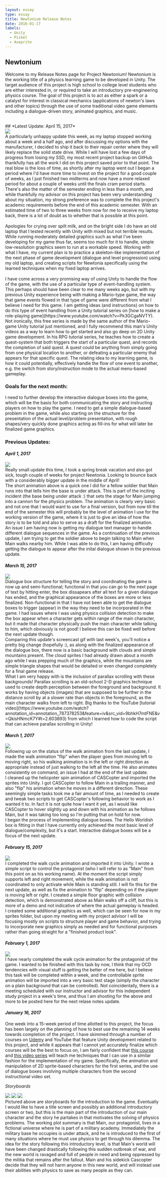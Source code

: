 ```yaml
---
layout: essay
type: essay
title: Newtonium Release Notes
date: 2016-01-17
labels:
  - Unity
  - Piskel
  - Aseprite
---
```


## Newtonium
Welcome to my Release Notes page for Project Newtonium!  Newtonium is the working title of a physics learning game to be developed in Unity.  The target audience of this project is high school to college level students who are either interested in, or required to take an introductory pre-engineering physics course.  The goal of this project is to act as either a spark or a catalyst for interest in classical mechanics (applications of newton's laws and other topics) through the use of some traditional video game elements including a dialogue-driven story, animated graphics, and music.

<br/>
## *Latest Update: April 15, 2017*
<div class="ui medium images">
  <img class="ui image" src="../images/badDrive.png">
</div>
A particularly unhappy update this week, as my laptop stopped working about a week and a half ago, and after discussing my options with the manufacturer, I decided to ship it back to their repair center where they will likely replace the solid state drive.  While I will have lost a few days of progress from losing my SSD, my most recent project backup on GitHub thankfully has all the work I did on this project saved prior to that point.  The real blow is the loss of time, as shortly after my laptop went out I began a period where I'd have more time to invest on the project for a good couple of weeks, as I just finished two midterms and now have a more relaxed period for about a couple of weeks until the finals cram period starts.  There's also the matter of the semester ending in less than a month, and while thankfully my advisor on this project has been very understanding about my situation, my strong preference was to complete the this project's academic requirements before the end of this academic semester.  With an estimated time of two to three weeks from now for me to receive my laptop back, there is a lot of doubt as to whether that is possible at this point.
<br/>
<br/>
Apologies for crying over spilt milk, and on the bright side I do have an old laptop that I tested recently with Unity with mixed but not terrible results.  While running moderately detailed graphics such as what I've been developing for my game thus far, seems too much for it to handle, simple low-resolution graphics seem to run at a workable speed.  Working with what I have, my current plan is to practice a skeleton-like implementation of the next phase of game development (dialogue and level progression) using my old laptop, and creating scripts for Newtonia specifically using the learned techniques when my fixed laptop arrives.
<br/>
<br/>
I have come across a very promising way of using Unity to handle the flow of the game, with the use of a particular type of event-handling system.  This perhaps should have been clear to me many weeks ago, but with my previous Unity experience being with making a Mario-type game, the way that game events flowed in that type of game were different from what I believe I need for this game.  I am getting ideas (and instructions) on how to do this type of event handling from a Unity tutorial series on [how to make a role-playing game](https://www.youtube.com/watch?v=Pk3GCgaNVTY).  Not ironically, this free series is made by the same author of the Mario-game Unity tutorial just mentioned, and I fully recommend this man's Unity videos as a way to learn how to get started and also go deep on 2D Unity game development.  In his RPG tutorial series, he teaches how to create a quest-system that both triggers the start of a particular quest, and records the completion of said quest.  A quest could be anything from simply going from one physical location to another, or defeating a particular enemy that appears for that specific quest.  The relating idea to my learning game, is how it could potentially, effectively handle the flow of one event to another, e.g. the switch from story/instruction mode to the actual menu-based gameplay. 

### Goals for the next month:
I need to further develop the interactive dialogue boxes into the game, which will be the basis for both communicating the story and instructing players on how to play the game.  I need to get a simple dialogue-based problem in the game, while also starting on the structure for the presentation of the actual level/problem presentation, with rough shapes/very quickly done graphics acting as fill-ins for what will later be finalized game graphics.

### Previous Updates:
#### *April 1, 2017*
<div class="ui tiny rounded images">
  <img class="ui image" src="../images/surprisedSoldier.gif">
</div>
Really small update this time, I took a spring break vacation and also got sick, tough couple of weeks for project Newtonia.  Looking to bounce back with a considerably bigger update in the middle of April!
<br/>
The short animation above is a quick one I did for a fellow soldier that Main runs into that tells him the base is under attack.  This is part of the inciting incident (the base being under attack :) that sets the stage for Main jumping into a cannon for the physics problem.  The animation is clearly very basic and not one that I would want to use for a final version, but from now till the end of the semester this will probably be the level of animation I use for the working version of the game, where it is just to give an idea of how the story is to be told and also to serve as a draft for the finalized animation.
<br/>
An issue I am having now is getting my dialogue text manager to handle different dialogue sequences in the game.  As a continuation of the previous update, I am trying to get the soldier above to begin talking to Main when Main walks nearby him.  While I was able to do this, I am having difficulty getting the dialogue to appear after the inital dialogue shown in the previous update.

#### *March 15, 2017*
<div class="ui large rounded images">
  <img class="ui image" src="../images/3_15_NewtoniaScreen.gif">
</div>
Dialogue box structure for telling the story and coordinating the game is now up and semi-functional; functional in that you can go to the next page of text by hitting enter, the box dissapears after all text for a given dialogue has ended, and the graphical appearance of the boxes are more or less finalized.  Non-functional in that I have not been able to get the dialogue boxes to trigger (appear) in the way they need to be incorporated in the game.  I had issues where I was using physics collision detection to make the box appear when a character gets within range of the main character, but it made that character physically push the main character while talking to him, which obviously is not good!  I believe this can be fixed well before the next update though.
<br/>
Comparing this update's screencast gif with last week's, you'll notice a pretty big change (hopefully :), as along with the finalized appearance of the dialogue box, there now is a basic background with clouds and simple mountains present.  The cloud sprites I had already drawn about a month ago while I was prepping much of the graphics, while the mountains are simple triangle shapes that would be detailed or even changed completely for a final game release.
<br/>
What I am very happy with is the inclusion of parallax scrolling with these backgrounds!  Parallax scrolling is an old-school 2-D graphics technique used to create depth perception between the foreground and background.  It works by having objects (images) that are supposed to be further in the distance scroll by at a slower rate than objects in the foreground, as the main character walks from left to right.  Big thanks to the YouTube [tutorial video](https://www.youtube.com/watch?annotation_id=annotation_787378253&feature=iv&src_vid=9bhkH7mtFNE&v=QkisHNmcK7Y#t=2.603893) from which I learned how to code the script that can achieve parallax scrolling in Unity!

#### *March 1, 2017*
<div class="ui large rounded images">
  <img class="ui image" src="../images/releaseNotes_2ndScreen.gif">
</div>
Following up on the status of the walk animation from the last update, I made the walk animation "flip" when the player goes from moving left to moving right, so his walking animation is in the left or right direction as appropriate instead of just walking to the left all the time.  He also animates consistently on command, an issue I had at the end of the last update.
<br/>
I cleaned up the helicpoter spin animation of CASCopter and imported the sprites into Unity.  I got CASCopter to follow Main in a trailing manner, and also "flip" his animation when he moves in a different direction.  These seemingly simple tasks took me a fair amount of time, as I needed to create and tweak two scripts to get CASCopter's following behavior to work as I wanted it to.  In fact it is not quite how I want it yet, as I would like CASCopter to hover slightly up and down with his animation as he follows Main, but it was taking too long so I'm putting that on hold for now.
<br/>
I began the process of implementing dialogue boxes.  The Hello Worldish box is fitting in that I have currently only achieved the most basic level of dialogue/complexity, but it's a start.  Interactive dialogue boxes will be a focus of the next update.

#### *February 15, 2017*
<div class="ui large rounded images">
  <img class="ui image" src="../images/releaseNotes_1stScreen.gif">
</div>
I completed the walk cycle animation and imported it into Unity.  I wrote a simple script to control the protagonist (who I will refer to as "Main" from this point on as his working name).  At the moment the script simply supports left and right movement, while the walk animation is not coordinated to only activate while Main is standing still.  I will fix this for the next update, as well as fix the animation to "flip" depending on if the player is moving left or right.  I created a simple floor graphic with collision detection, which is demonstrated above as Main walks off a cliff, but this is more of a demo and not indicative of where the actual gameplay is headed.  I created some additional graphics as well, which can be seen for now in my sprites folder, but upon my meeting with my project advisor I will be focusing mostly on scripts to structure player and game behavior, and trying to incorporate new graphics simply as needed and for functional purposes rather than going straight for a "finished product look".

#### *February 1, 2017*
<div class="ui small rounded images">
  <img class="ui image" src="../images/newtonia_roughWalk.gif">
</div>
I have nearly completed the walk cycle animation for the protagonist of the game.  I wanted to be finished with this task by now, I think that my OCD tendencies with visual stuff is getting the better of me here, but I believe this task will be completed within a week, and the controllable sprite animation will be imported into a very basic test stage (simply the character on a plain background that can be controlled).  Not coincidentally, there is a meeting scheduled with our instructor and advisor for this independent study project in a week's time, and thus I am shooting for the above and more to be posted here for the next relase notes update.
<br/>

#### *January 16, 2017*
One week into a 15-week period of time allotted to this project, the focus has been largely on the planning of how to best use the remaining 14 weeks towards completion of the project.  I have skimmed through a number of courses on [Udemy](https://www.udemy.com/courses/) and YouTube that feature Unity development related to this project, and while it appears that I cannot yet accurately finalize which courses will be the best to focus on, I am fairly confident that [this course](https://www.udemy.com/unity2dplatformer/) and [this video series](https://www.youtube.com/results?search_query=unity+rpg+tutorial+gamesplusjames) will teach me techniques that I can use in a similar fashion for the implementation of my game.  Specifically, the animation and manipulation of 2D sprite-based characters for the first series, and the use of dialogue boxes involving multiple characters from the second instructional video set.

*Storyboards*
<br/>
<div class="ui large rounded images">
  <img class="ui image" src="../images/releaseNotes_sB01.JPG">
  <img class="ui image" src="../images/releaseNotes_sB02.JPG">
  <img class="ui image" src="../images/releaseNotes_sB03.JPG">
</div>
Pictured above are storyboards for the introduction to the game.  Eventually I would like to have a title screen and possibly an additional introductory screen or two, but this is the main part of the introduction of our main character and the story he partakes in that motivates the solving of physics problems.  The working plot summary is that Main, our protagonist, lives in a fictional universe where he is part of a military academy.  Immediately the military base he occupies is under attack, and he is introduced to the first of many situations where he must use physics to get through his dilemma.  The idea for the story following this introductory level, is that Main's world will have been changed drastically following this sudden outbreak of war, and the new world is ravaged and full of people in need and being oppressed by the militia that remains after the fallout.  Main and his sidekick Cascopter decide that they will not harm anyone in this new world, and will instead use their abilities with physics to save as many people as they can.

